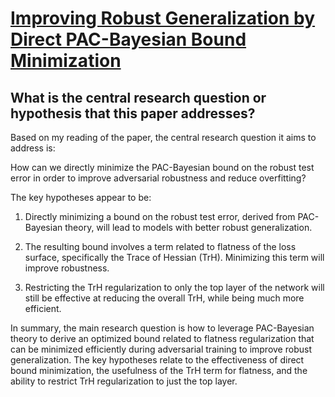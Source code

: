 # [Improving Robust Generalization by Direct PAC-Bayesian Bound   Minimization](https://arxiv.org/abs/2211.12624)

## What is the central research question or hypothesis that this paper addresses?

 Based on my reading of the paper, the central research question it aims to address is: 

How can we directly minimize the PAC-Bayesian bound on the robust test error in order to improve adversarial robustness and reduce overfitting?

The key hypotheses appear to be:

1) Directly minimizing a bound on the robust test error, derived from PAC-Bayesian theory, will lead to models with better robust generalization.

2) The resulting bound involves a term related to flatness of the loss surface, specifically the Trace of Hessian (TrH). Minimizing this term will improve robustness.

3) Restricting the TrH regularization to only the top layer of the network will still be effective at reducing the overall TrH, while being much more efficient.

In summary, the main research question is how to leverage PAC-Bayesian theory to derive an optimized bound related to flatness regularization that can be minimized efficiently during adversarial training to improve robust generalization. The key hypotheses relate to the effectiveness of direct bound minimization, the usefulness of the TrH term for flatness, and the ability to restrict TrH regularization to just the top layer.
